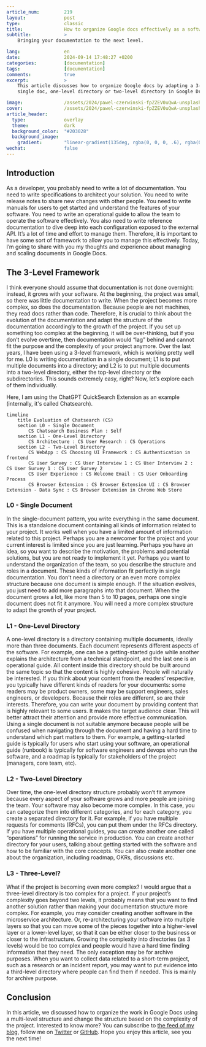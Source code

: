 ```yaml
---
article_num:         219
layout:              post
type:                classic
title:               How to organize Google docs effectively as a software engineer?
subtitle:            >
    Bringing your documentation to the next level.

lang:                en
date:                2024-09-14 17:48:27 +0200
categories:          [documentation]
tags:                [documentation]
comments:            true
excerpt:             >
    This article discusses how to organize Google docs by adapting a 3-level framework, to use one
    single doc, one-level directory or two-level directory in Google Drive.

image:               /assets/2024/pawel-czerwinski-fpZZEV0uQwA-unsplash.jpg
cover:               /assets/2024/pawel-czerwinski-fpZZEV0uQwA-unsplash.jpg
article_header:
  type:              overlay
  theme:             dark
  background_color:  "#203028"
  background_image:
    gradient:        "linear-gradient(135deg, rgba(0, 0, 0, .6), rgba(0, 0, 0, .4))"
wechat:              false
---
```


## Introduction

As a developer, you probably need to write a lot of documentation. You need to write  specifications to architect your solution. You need to write release notes to share new changes with other people. You need to write manuals for users to get started and understand the features of your software. You need to write an operational guide to allow the team to operate the software effectively. You also need to write reference documentation to dive deep into each configuration exposed to the external API. It’s a lot of time and effort to manage them. Therefore, it is important to have some sort of framework to allow you to manage this effectively. Today, I’m going to share with you my thoughts and experience about managing and scaling documents in Google Docs.

## The 3-Level Framework

I think everyone should assume that documentation is not done overnight: instead, it grows with your software. At the beginning, the project was small, so there was little documentation to write. When the project becomes more complex, so does the documentation. Because people are not machines, they read docs rather than code. Therefore, it is crucial to think about the evolution of the documentation and adapt the structure of the documentation accordingly to the growth of the project. If you set up something too complex at the beginning, it will be over-thinking, but if you don’t evolve overtime, then documentation would “lag” behind and cannot fit the purpose and the complexity of your project anymore. Over the last years, I have been using a 3-level framework, which is working pretty well for me. L0 is writing documentation in a single document; L1 is to put multiple documents into a directory; and L2 is to put multiple documents into a two-level directory, either the top-level directory or the subdirectories. This sounds extremely easy, right? Now, let’s explore each of them individually.

Here, I am using the ChatGPT QuickSearch Extension as an example (internally, it's called Chatsearch).

```mermaid
timeline
    title Evoluation of Chatsearch (CS)
    section L0 - Single Document
        CS Chatsearch Business Plan : Self
    section L1 - One-Level Directory
        CS Architecture : CS User Research : CS Operations
    section L2 - Two-Level Directory
        CS WebApp : CS Choosing UI Framework : CS Authentication in frontend
        CS User Survey : CS User Interview 1 : CS User Interview 2 : CS User Survey 1 : CS User Survey 2
        CS User Experience : CS Welcome Email : CS User Onboarding Process
        CS Browser Extension : CS Browser Extension UI : CS Browser Extension - Data Sync : CS Browser Extension in Chrome Web Store
```

### L0 - Single Document

In the single-document pattern, you write everything in the same document. This is a standalone document containing all kinds of information related to your project. It works well when you have a limited amount of information related to this project. Perhaps you are a newcomer for the project and your current interest is limited since you are just learning. Perhaps you have an idea, so you want to describe the motivation, the problems and potential solutions, but you are not ready to implement it yet. Perhaps you want to understand the organization of the team, so you describe the structure and roles in a document. These kinds of information fit perfectly in single documentation. You don’t need a directory or an even more complex structure because one document is simple enough. If the situation evolves, you just need to add more paragraphs into that document. When the document grows a lot, like more than 5 to 10 pages, perhaps one single document does not fit it anymore. You will need a more complex structure to adapt the growth of your project.

### L1 - One-Level Directory

A one-level directory is a directory containing multiple documents, ideally more than three documents. Each document represents different aspects of the software. For example, one can be a getting-started guide while another explains the architecture from a technical standpoint, and the last one is an operational guide. All content inside this directory should be built around the same topic so that the content is highly cohesive. People will naturally be interested. If you think about your content from the readers’ respective, you typically have different kinds of readers for your documents: some readers may be product owners, some may be support engineers, sales engineers, or developers. Because their roles are different, so are their interests. Therefore, you can write your document by providing content that is highly relevant to some users. It makes the target audience clear. This will better attract their attention and provide more effective communication. Using a single document is not suitable anymore because people will be confused when navigating through the document and having a hard time to understand which part matters to them. For example, a getting-started guide is typically for users who start using your software, an operational guide (runbook) is typically for software engineers and devops who run the software, and a roadmap is typically for stakeholders of the project (managers, core team, etc).

### L2 - Two-Level Directory

Over time, the one-level directory structure probably won’t fit anymore because every aspect of your software grows and more people are joining the team. Your software may also become more complex. In this case, you can categorize them into different categories, and for each category, you create a separated directory for it. For example, if you have multiple requests for comments (RFCs), you can put them under the RFCs directory. If you have multiple operational guides, you can create another one called “operations” for running the service in production. You can create another directory for your users, talking about getting started with the software and how to be familiar with the core concepts. You can also create another one about the organization, including roadmap, OKRs, discussions etc.

### L3 - Three-Level?

What if the project is becoming even more complex? I would argue that a three-level directory is too complex for a project. If your project’s complexity goes beyond two levels, it probably means that you want to find another solution rather than making your documentation structure more complex. For example, you may consider creating another software in the microservice architecture. Or, re-architecturing your software into multiple layers so that you can move some of the pieces together into a higher-level layer or a lower-level layer, so that it can be either closer to the business or closer to the infrastructure. Growing the complexity into directories (as 3 levels) would be too complex and people would have a hard time finding information that they need. The only exception may be for archive purposes. When you want to collect data related to a short-term project, such as a research or an incident report, you may want to put evidence into a third-level directory where people can find them if needed. This is mainly for archive purpose.

## Conclusion

In this article, we discussed how to organize the work in Google Docs using a multi-level
structure and change the structure based on the complexity of the project.
Interested to know more? You can subscribe to [the feed of my blog](/feed.xml), follow me
on [Twitter](https://twitter.com/mincong_h) or
[GitHub](https://github.com/mincong-h/). Hope you enjoy this article, see you the next time!
